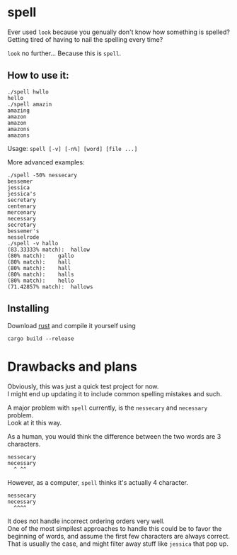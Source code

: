 # spell

Ever used `look` because you genually don't know how something is spelled?  
Getting tired of having to nail the spelling every time?

`look` no further... Because this is `spell`.

## How to use it:

```
./spell hwllo
hello
./spell amazin
amazing
amazon
amazon
amazons
amazons
```

Usage: `spell [-v] [-n%] [word] [file ...]`

More advanced examples:

```
./spell -50% nessecary
bessemer
jessica
jessica's
secretary
centenary
mercenary
necessary
secretary
bessemer's
nesselrode
./spell -v hallo
(83.33333% match):	hallow
(80% match):	gallo
(80% match):	hall
(80% match):	hall
(80% match):	halls
(80% match):	hello
(71.42857% match):	hallows
```

## Installing

Download [rust](https://rust-lang.org/) and compile it yourself using  
```
cargo build --release
```

# Drawbacks and plans

Obviously, this was just a quick test project for now.  
I might end up updating it to include common spelling mistakes and such.

A major problem with `spell` currently, is the `nessecary` and `necessary` problem.  
Look at it this way.

As a human, you would think the difference between the two words are 3 characters.
```
nessecary
necessary
  ^ ^^
```

However, as a computer, `spell` thinks it's actually 4 character.

```
nessecary
necessary
  ^^^^
```

It does not handle incorrect ordering orders very well.  
One of the most simpilest approaches to handle this could be to favor the beginning of words, and assume the first few characters are always correct.  
That is usually the case, and might filter away stuff like `jessica` that pop up.
